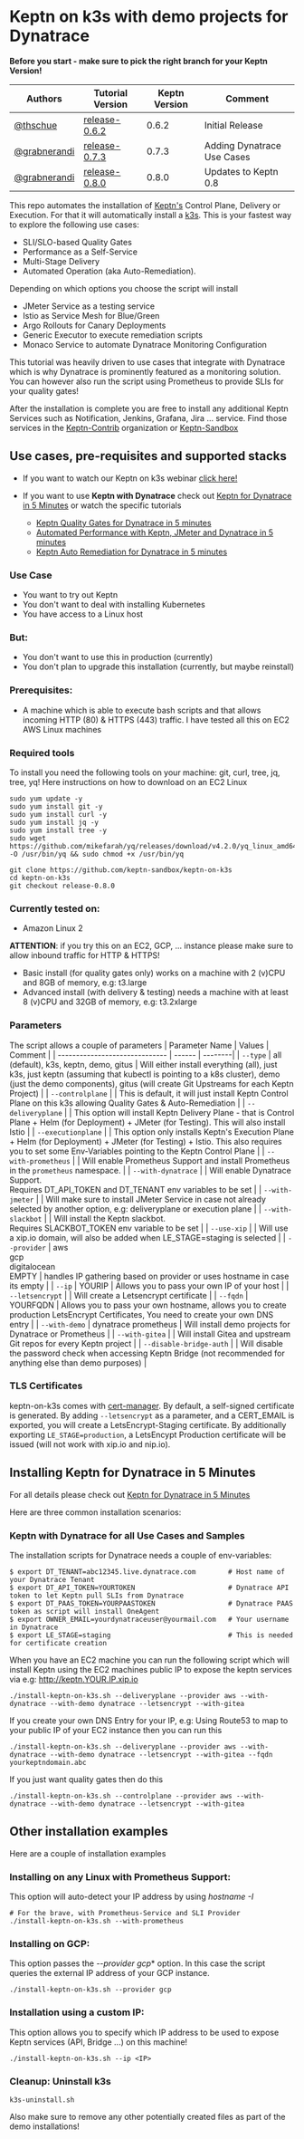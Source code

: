 # Keptn on k3s with demo projects for Dynatrace

**Before you start - make sure to pick the right branch for your Keptn Version!**

| Authors | Tutorial Version | Keptn Version | Comment |
| ------ | ------------- | --------------| -------- |
| [@thschue](https://github.com/thschue) | [release-0.6.2](https://github.com/keptn-sandbox/keptn-on-k3s/tree/release-0.6.2) | 0.6.2 | Initial Release |
| [@grabnerandi](https://github.com/grabnerandi) | [release-0.7.3](https://github.com/keptn-sandbox/keptn-on-k3s/tree/release-0.7.3) | 0.7.3 | Adding Dynatrace Use Cases |
| [@grabnerandi](https://github.com/grabnerandi) | [release-0.8.0](https://github.com/keptn-sandbox/keptn-on-k3s/tree/release-0.8.0) | 0.8.0 | Updates to Keptn 0.8 |

This repo automates the installation of [Keptn's](https://keptn.sh) Control Plane, Delivery or Execution. For that it will automatically install a [k3s](https://k3s.io). 
This is your fastest way to explore the following use cases:
* SLI/SLO-based Quality Gates
* Performance as a Self-Service
* Multi-Stage Delivery
* Automated Operation (aka Auto-Remediation).

Depending on which options you choose the script will install
* JMeter Service as a testing service
* Istio as Service Mesh for Blue/Green
* Argo Rollouts for Canary Deployments
* Generic Executor to execute remediation scripts
* Monaco Service to automate Dynatrace Monitoring Configuration

This tutorial was heavily driven to use cases that integrate with Dynatrace which is why Dynatrace is prominently featured as a monitoring solution. You can however also run the script using Prometheus to provide SLIs for your quality gates!

After the installation is complete you are free to install any additional Keptn Services such as Notification, Jenkins, Grafana, Jira ... service. Find those services in the [Keptn-Contrib](https://github.com/keptn-contrib) organization or [Keptn-Sandbox](https://github.com/keptn-sandbox)

## Use cases, pre-requisites and supported stacks

* If you want to watch our Keptn on k3s webinar [click here!](https://www.youtube.com/watch?v=hx0NHj4u7ic)

* If you want to use **Keptn with Dynatrace** check out [Keptn for Dynatrace in 5 Minutes](README-KeptnForDynatrace.md) or watch the specific tutorials
  * [Keptn Quality Gates for Dynatrace in 5 minutes](https://www.youtube.com/watch?v=650Gn--XEQE)
  * [Automated Performance with Keptn, JMeter and Dynatrace in 5 minutes](https://www.youtube.com/watch?v=m4dkR8QxYSE)
  * [Keptn Auto Remediation for Dynatrace in 5 minutes](https://www.youtube.com/watch?v=05Mzs-Donr0)

### Use Case
 * You want to try out Keptn
 * You don't want to deal with installing Kubernetes
 * You have access to a Linux host
 
### But:
 * You don't want to use this in production (currently)
 * You don't plan to upgrade this installation (currently, but maybe reinstall) 

### Prerequisites:
  * A machine which is able to execute bash scripts and that allows incoming HTTP (80) & HTTPS (443) traffic. I have tested all this on EC2 AWS Linux machines

### Required tools
To install you need the following tools on your machine: git, curl, tree, jq, tree, yq! Here instructions on how to download on an EC2 Linux
```console
sudo yum update -y
sudo yum install git -y
sudo yum install curl -y
sudo yum install jq -y
sudo yum install tree -y
sudo wget https://github.com/mikefarah/yq/releases/download/v4.2.0/yq_linux_amd64 -O /usr/bin/yq && sudo chmod +x /usr/bin/yq

git clone https://github.com/keptn-sandbox/keptn-on-k3s
cd keptn-on-k3s
git checkout release-0.8.0
```

### Currently tested on:
  * Amazon Linux 2

**ATTENTION**: if you try this on an EC2, GCP, ... instance please make sure to allow inbound traffic for HTTP & HTTPS!

* Basic install (for quality gates only) works on a machine with 2 (v)CPU and 8GB of memory, e.g: t3.large
* Advanced install (with delivery & testing) needs a machine with at least 8 (v)CPU and 32GB of memory, e.g: t3.2xlarge

### Parameters
The script allows a couple of parameters
| Parameter Name | Values | Comment |
| ------------------------------ | ------ | --------|
| `--type` | all (default), k3s, keptn, demo, gitus | Will either install everything (all), just k3s, just keptn (assuming that kubectl is pointing to a k8s cluster), demo (just the demo components), gitus (will create Git Upstreams for each Keptn Project) |
| `--controlplane` | | This is default, it will just install Keptn Control Plane on this k3s allowing Quality Gates & Auto-Remediation |
| `--deliveryplane` | | This option will install Keptn Delivery Plane - that is Control Plane + Helm (for Deployment) + JMeter (for Testing). This will also install Istio |
| `--executionplane` | | This option only installs Keptn's Execution Plane + Helm (for Deployment) + JMeter (for Testing) + Istio. This also requires you to set some Env-Variables pointing to the Keptn Control Plane |
| `--with-prometheus` | | Will enable Prometheus Support and install Prometheus in the `prometheus` namespace. |
| `--with-dynatrace` | | Will enable Dynatrace Support.<br>Requires DT_API_TOKEN and DT_TENANT env variables to be set |
| `--with-jmeter` | | Will make sure to install JMeter Service in case not already selected by another option, e.g: deliveryplane or execution plane |
| `--with-slackbot` | | Will install the Keptn slackbot. <br> Requires SLACKBOT_TOKEN env variable to be set |
| `--use-xip` | | Will use a xip.io domain, will also be added when LE_STAGE=staging is selected |
| `--provider` | aws<br>gcp<br>digitalocean<br>EMPTY | handles IP gathering based on provider or uses hostname in case its empty |
| `--ip` | YOURIP | Allows you to pass your own IP of your host |
| `--letsencrypt` | | Will create a Letsencrypt certificate |
| `--fqdn` | YOURFQDN | Allows you to pass your own hostname, allows you to create production LetsEncrypt Certificates, You need to create your own DNS entry |
| `--with-demo` | dynatrace prometheus | Will install demo projects for Dynatrace or Prometheus |
| `--with-gitea` |  | Will install Gitea and upstream Git repos for every Keptn project  |
| `--disable-bridge-auth` |  | Will disable the password check when accessing Keptn Bridge (not recommended for anything else than demo purposes)  |

### TLS Certificates
keptn-on-k3s comes with [cert-manager](https://cert-manager.io/). By default, a self-signed certificate is generated. By adding `--letsencrypt` as a parameter, and a CERT_EMAIL is exported, you will create a LetsEncrypt-Staging certificate. By additionally exporting `LE_STAGE=production`, a LetsEncypt Production certificate will be issued (will not work with xip.io and nip.io). 

## Installing Keptn for Dynatrace in 5 Minutes

For all details please check out [Keptn for Dynatrace in 5 Minutes](README-KeptnForDynatrace.md)

Here are three common installation scenarios:

### Keptn with Dynatrace for all Use Cases and Samples

The installation scripts for Dynatrace needs a couple of env-variables:

```console
$ export DT_TENANT=abc12345.live.dynatrace.com        # Host name of your Dynatrace Tenant
$ export DT_API_TOKEN=YOURTOKEN                       # Dynatrace API token to let Keptn pull SLIs from Dynatrace
$ export DT_PAAS_TOKEN=YOURPAASTOKEN                  # Dynatrace PAAS token as script will install OneAgent
$ export OWNER_EMAIL=yourdynatraceuser@yourmail.com   # Your username in Dynatrace
$ export LE_STAGE=staging                             # This is needed for certificate creation
```

When you have an EC2 machine you can run the following script which will install Keptn using the EC2 machines public IP to expose the keptn services via e.g: http://keptn.YOUR.IP.xip.io

```console
./install-keptn-on-k3s.sh --deliveryplane --provider aws --with-dynatrace --with-demo dynatrace --letsencrypt --with-gitea
```

If you create your own DNS Entry for your IP, e.g: Using Route53 to map to your public IP of your EC2 instance then you can run this
```console
./install-keptn-on-k3s.sh --deliveryplane --provider aws --with-dynatrace --with-demo dynatrace --letsencrypt --with-gitea --fqdn yourkeptndomain.abc
```

If you just want quality gates then do this
```console
./install-keptn-on-k3s.sh --controlplane --provider aws --with-dynatrace --with-demo dynatrace --letsencrypt --with-gitea
```

## Other installation examples

Here are a couple of installation examples

### Installing on any Linux with Prometheus Support:

This option will auto-detect your IP address by using *hostname -I* 
```console
# For the brave, with Prometheus-Service and SLI Provider
./install-keptn-on-k3s.sh --with-prometheus
```

### Installing on GCP:

This option passes the *--provider gcp** option. In this case the script queries the external IP address of your GCP instance.
```console
./install-keptn-on-k3s.sh --provider gcp
``` 

### Installation using a custom IP:

This option allows you to specify which IP address to be used to expose Keptn services (API, Bridge ...) on this machine!

```console
./install-keptn-on-k3s.sh --ip <IP>
```

### Cleanup: Uninstall k3s
```console
k3s-uninstall.sh
```

Also make sure to remove any other potentially created files as part of the demo installations!
